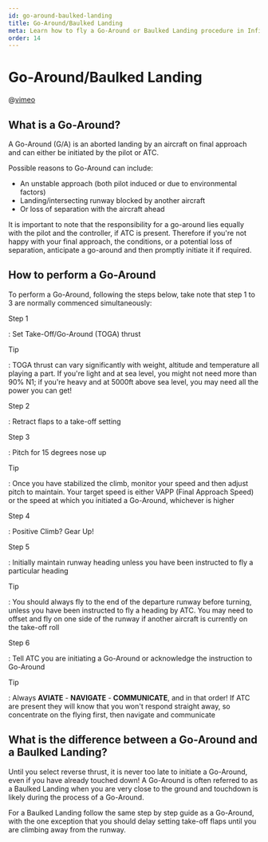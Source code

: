 ```yaml
---
id: go-around-baulked-landing
title: Go-Around/Baulked Landing
meta: Learn how to fly a Go-Around or Baulked Landing procedure in Infinite Flight.
order: 14
---
```


# Go-Around/Baulked Landing



@[vimeo](411493331)



## What is a Go-Around?



A Go-Around (G/A) is an aborted landing by an aircraft on final approach and can either be initiated by the pilot or ATC.



Possible reasons to Go-Around can include:



- An unstable approach (both pilot induced or due to environmental factors)
- Landing/intersecting runway blocked by another aircraft
- Or loss of separation with the aircraft ahead



It is important to note that the responsibility for a go-around lies equally with the pilot and the controller, if ATC is present. Therefore if you're not happy with your final approach, the conditions, or a potential loss of separation, anticipate a go-around and then promptly initiate it if required.



## How to perform a Go-Around



To perform a Go-Around, following the steps below, take note that step 1 to 3 are normally commenced simultaneously:



Step 1

: Set Take-Off/Go-Around (TOGA) thrust



Tip

: TOGA thrust can vary significantly with weight, altitude and temperature all playing a part. If you're light and at sea level, you might not need more than 90% N1; if you're heavy and at 5000ft above sea level, you may need all the power you can get!



Step 2

: Retract flaps to a take-off setting



Step 3

: Pitch for 15 degrees nose up



Tip

: Once you have stabilized the climb, monitor your speed and then adjust pitch to maintain. Your target speed is either VAPP (Final Approach Speed) or the speed at which you initiated a Go-Around, whichever is higher



Step 4

: Positive Climb? Gear Up!



Step 5

: Initially maintain runway heading unless you have been instructed to fly a particular heading



Tip

: You should always fly to the end of the departure runway before turning, unless you have been instructed to fly a heading by ATC. You may need to offset and fly on one side of the runway if another aircraft is currently on the take-off roll



Step 6

: Tell ATC you are initiating a Go-Around or acknowledge the instruction to Go-Around



Tip

: Always **AVIATE** - **NAVIGATE** - **COMMUNICATE**, and in that order! If ATC are present they will know that you won't respond straight away, so concentrate on the flying first, then navigate and communicate



## What is the difference between a Go-Around and a Baulked Landing?



Until you select reverse thrust, it is never too late to initiate a Go-Around, even if you have already touched down! A Go-Around is often referred to as a Baulked Landing when you are very close to the ground and touchdown is likely during the process of a Go-Around. 



For a Baulked Landing follow the same step by step guide as a Go-Around, with the one exception that you should delay setting take-off flaps until you are climbing away from the runway. 
